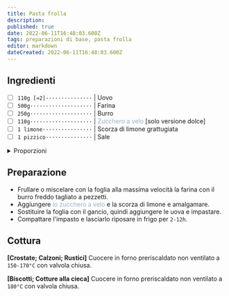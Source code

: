 ```yaml
---
title: Pasta frolla
description: 
published: true
date: 2022-06-11T16:48:03.600Z
tags: preparazioni di base, pasta frolla
editor: markdown
dateCreated: 2022-06-11T16:48:03.600Z
---
```


## Ingredienti

* [ ] `110g [≈2]···············` | Uovo
* [ ] `500g····················` | Farina
* [ ] `250g····················` | Burro
* [ ] `110g····················` | <span style="color: #98AFC7">Zucchero a velo</span> [solo versione dolce]
* [ ] `1 limone················` | Scorza di limone grattugiata
* [ ] `1 pizzico···············` | Sale

<details><summary>Proporzioni</summary>

**Uovo** (`g`) = `n`

* [ ] `n×50÷11·················` | Farina
* [ ] `n×15÷11·················` | Burro
* [ ] `n·······················` | Zucchero a velo

</details>

## Preparazione

* Frullare o miscelare con la foglia alla massima velocità la farina con il burro freddo tagliato a pezzetti.
* Aggiungere <span style="color: #98AFC7">lo zucchero a velo</span> e la scorza di limone e amalgamare.
* Sostituire la foglia con il gancio, quindi aggiungere le uova e impastare.
* Compattare l'impasto e lasciarlo riposare in frigo per `2-12h`.

## Cottura

**[Crostate; Calzoni; Rustici]** Cuocere in forno preriscaldato non ventilato a `150-170°C` con valvola chiusa.

**[Biscotti; Cotture alla cieca]** Cuocere in forno preriscaldato non ventilato a `180°C` con valvola chiusa.
